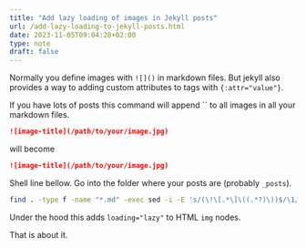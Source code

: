 ```yaml
---
title: "Add lazy loading of images in Jekyll posts"
url: /add-lazy-loading-to-jekyll-posts.html
date: 2023-11-05T09:04:28+02:00
type: note
draft: false
---
```


Normally you define images with `![]()` in markdown files. But jekyll also
provides a way to adding custom attributes to tags with `{:attr="value"}`.

If you have lots of posts this command will append `` to all
images in all your markdown files.

```md
![image-title](/path/to/your/image.jpg)
```

will become

```md
![image-title](/path/to/your/image.jpg)
```

Shell line bellow. Go into the folder where your posts are (probably `_posts`).

```sh
find . -type f -name "*.md" -exec sed -i -E 's/(\!\[.*\]\((.*?)\))$/\1/' {} \;
```

Under the hood this adds `loading="lazy"` to HTML `img` nodes.

That is about it.
